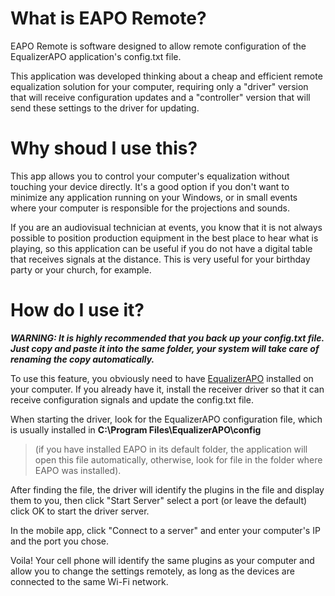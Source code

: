# What is EAPO Remote?
EAPO Remote is software designed to allow remote configuration of the EqualizerAPO application's config.txt file.

This application was developed thinking about a cheap and efficient remote equalization solution for your computer, requiring only a "driver" version that will receive configuration updates and a "controller" version that will send these settings to the driver for updating.

# Why shoud I use this?
This app allows you to control your computer's equalization without touching your device directly. It's a good option if you don't want to minimize any application running on your Windows, or in small events where your computer is responsible for the projections and sounds.

If you are an audiovisual technician at events, you know that it is not always possible to position production equipment in the best place to hear what is playing, so this application can be useful if you do not have a digital table that receives signals at the distance. This is very useful for your birthday party or your church, for example.

# How do I use it?
***WARNING: It is highly recommended that you back up your config.txt file. Just copy and paste it into the same folder, your system will take care of renaming the copy automatically.***

To use this feature, you obviously need to have [EqualizerAPO](https://sourceforge.net/projects/equalizerapo/) installed on your computer. If you already have it, install the receiver driver so that it can receive configuration signals and update the config.txt file.

When starting the driver, look for the EqualizerAPO configuration file, which is usually installed in **C:\Program Files\EqualizerAPO\config**
>(if you have installed EAPO in its default folder, the application will open this file automatically, otherwise, look for file in the folder where EAPO was installed).

After finding the file, the driver will identify the plugins in the file and display them to you, then click "Start Server" select a port (or leave the default) click OK to start the driver server.

In the mobile app, click "Connect to a server" and enter your computer's IP and the port you chose.

Voila! Your cell phone will identify the same plugins as your computer and allow you to change the settings remotely, as long as the devices are connected to the same Wi-Fi network.
